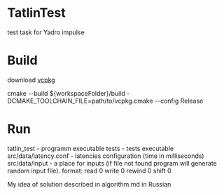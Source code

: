 # TatlinTest
test task for Yadro impulse

# Build
 
download [vcpkg](https://github.com/microsoft/vcpkg)

cmake --build ${workspaceFolder}/build -DCMAKE_TOOLCHAIN_FILE=path/to/vcpkg.cmake --config Release

# Run
tatlin_test - programm executable
tests - tests executable
src/data/latency.conf - latencies configuration (time in milliseconds)
src/data/input - a place for inputs (if file not found program will generate random input file).
format: 
 read 0
 write 0
 rewind 0
shift 0

My idea of solution described in algorithm.md in Russian

